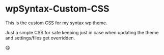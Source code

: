 wpSyntax-Custom-CSS
===================

This is the custom CSS for my syntax wp theme. 

Just a simple CSS for safe keeping  just in case when updating the theme and settings/files get overridden.

:yum:
